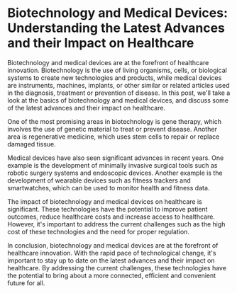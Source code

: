 # Biotechnology and Medical Devices: Understanding the Latest Advances and their Impact on Healthcare

Biotechnology and medical devices are at the forefront of healthcare innovation. Biotechnology is the use of living organisms, cells, or biological systems to create new technologies and products, while medical devices are instruments, machines, implants, or other similar or related articles used in the diagnosis, treatment or prevention of disease. In this post, we'll take a look at the basics of biotechnology and medical devices, and discuss some of the latest advances and their impact on healthcare.

One of the most promising areas in biotechnology is gene therapy, which involves the use of genetic material to treat or prevent disease. Another area is regenerative medicine, which uses stem cells to repair or replace damaged tissue.

Medical devices have also seen significant advances in recent years. One example is the development of minimally invasive surgical tools such as robotic surgery systems and endoscopic devices. Another example is the development of wearable devices such as fitness trackers and smartwatches, which can be used to monitor health and fitness data.

The impact of biotechnology and medical devices on healthcare is significant. These technologies have the potential to improve patient outcomes, reduce healthcare costs and increase access to healthcare. However, it's important to address the current challenges such as the high cost of these technologies and the need for proper regulation.

In conclusion, biotechnology and medical devices are at the forefront of healthcare innovation. With the rapid pace of technological change, it's important to stay up to date on the latest advances and their impact on healthcare. By addressing the current challenges, these technologies have the potential to bring about a more connected, efficient and convenient future for all.
